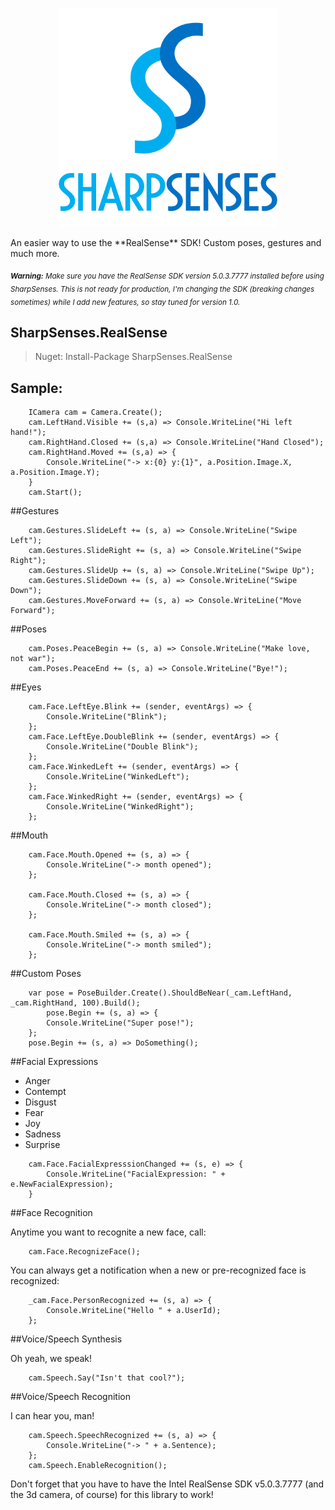 <p align="center">
  <img src="https://raw.githubusercontent.com/SharpSenses/logos/master/sharp_senses.png" width="350px" alt="SharpSenses" />
</p>
<p>
An easier way to use the **RealSense** SDK! Custom poses, gestures and much more.

<sub>***Warning:*** *Make sure you have the RealSense SDK version 5.0.3.7777 installed before using SharpSenses. This is not ready for production, I'm changing the SDK (breaking changes sometimes) while I add new features, so stay tuned for version 1.0.*</sub>

## SharpSenses.RealSense
> Nuget: Install-Package SharpSenses.RealSense

## Sample:
```
    ICamera cam = Camera.Create();
    cam.LeftHand.Visible += (s,a) => Console.WriteLine("Hi left hand!");
    cam.RightHand.Closed += (s,a) => Console.WriteLine("Hand Closed");
    cam.RightHand.Moved += (s,a) => {
        Console.WriteLine("-> x:{0} y:{1}", a.Position.Image.X, a.Position.Image.Y);
    }
    cam.Start();
````
##Gestures

```
    cam.Gestures.SlideLeft += (s, a) => Console.WriteLine("Swipe Left");
    cam.Gestures.SlideRight += (s, a) => Console.WriteLine("Swipe Right");
    cam.Gestures.SlideUp += (s, a) => Console.WriteLine("Swipe Up");
    cam.Gestures.SlideDown += (s, a) => Console.WriteLine("Swipe Down");
    cam.Gestures.MoveForward += (s, a) => Console.WriteLine("Move Forward");
```

##Poses
```
    cam.Poses.PeaceBegin += (s, a) => Console.WriteLine("Make love, not war");
    cam.Poses.PeaceEnd += (s, a) => Console.WriteLine("Bye!");
```

##Eyes
```
    cam.Face.LeftEye.Blink += (sender, eventArgs) => {
        Console.WriteLine("Blink");
    };
    cam.Face.LeftEye.DoubleBlink += (sender, eventArgs) => {
        Console.WriteLine("Double Blink");
    };
    cam.Face.WinkedLeft += (sender, eventArgs) => {
        Console.WriteLine("WinkedLeft");
    };
    cam.Face.WinkedRight += (sender, eventArgs) => {
        Console.WriteLine("WinkedRight");
    };
```

##Mouth
```
    cam.Face.Mouth.Opened += (s, a) => {
        Console.WriteLine("-> month opened");
    };

    cam.Face.Mouth.Closed += (s, a) => {
        Console.WriteLine("-> month closed");
    };

    cam.Face.Mouth.Smiled += (s, a) => {
        Console.WriteLine("-> month smiled");
    };
```

##Custom Poses
```
    var pose = PoseBuilder.Create().ShouldBeNear(_cam.LeftHand, _cam.RightHand, 100).Build();
        pose.Begin += (s, a) => {
        Console.WriteLine("Super pose!");
    };
    pose.Begin += (s, a) => DoSomething();
```

##Facial Expressions

- Anger
- Contempt
- Disgust
- Fear
- Joy 
- Sadness
- Surprise

```
    cam.Face.FacialExpresssionChanged += (s, e) => {
        Console.WriteLine("FacialExpression: " + e.NewFacialExpression);
    }
```

##Face Recognition

Anytime you want to recognite a new face, call:
```
	cam.Face.RecognizeFace();
```

You can always get a notification when a new or pre-recognized face is recognized: 
```
    _cam.Face.PersonRecognized += (s, a) => {
        Console.WriteLine("Hello " + a.UserId); 
    };
```

##Voice/Speech Synthesis 

Oh yeah, we speak!
```
    cam.Speech.Say("Isn't that cool?");
```

##Voice/Speech Recognition 

I can hear you, man!
```
    cam.Speech.SpeechRecognized += (s, a) => {
        Console.WriteLine("-> " + a.Sentence);
    };
    cam.Speech.EnableRecognition();
```

Don't forget that you have to have the Intel RealSense SDK v5.0.3.7777 (and the 3d camera, of course) for this library to work!
